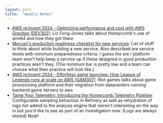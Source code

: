 ```yaml
---
layout: post
title:  "Weekly Notes"
---
```


* [AWS re:Invent 2024 - Optimizing performance and cost with AWS Graviton (DEV302)](https://www.youtube.com/watch?v=vSdScyCFsFI): Liz Fong-Jones talks about Honeycomb's use of arm64 and how they got there
* [Mercari's production readiness checklist for new services](https://github.com/cleskowsky/production-readiness-checklist/blob/master/docs/references/pre-production-checklist.md): List of stuff to think about while building a new service. Also described are service levels with minimum preparedness criteria. I guess the sre / platform team won't help keep a service up if these designed in good production practices aren't they. (The minimum bar is pretty low and a team can choose what their practice will look like.)
* [AWS re:Invent 2024 - Effortless game launches: How League of Legends runs at scale on AWS (GAM307)](https://www.youtube.com/watch?v=iNYmyuFVMCo): Riot games talks about game provisioning platform and their migration from datacenters running backend game servers to aws
* [Tame Your Telemetry: Introducing the Honeycomb Telemetry Pipeline](https://www.honeycomb.io/blog/introducing-honeycomb-telemetry-pipeline): Configurable sampling behaviour in Refinery as well as rehydration of logs not added to the analysis engine that weren't interesting on the way in but you'd like to see as part of an investigation now. (Logs are always stored) Neat!
